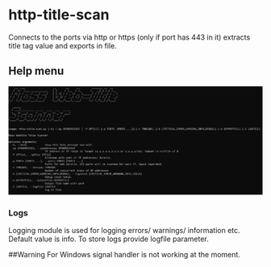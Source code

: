 # http-title-scan
Connects to the ports via http or https (only if port has 443 in it) extracts title tag value and exports in file.

## Help menu

![Screenshot](img/help.jpg)

### Logs
Logging module is used for logging errors/ warnings/ information etc. Default value is info. To store logs provide logfile parameter.

##Warning
For Windows signal handler is not working at the moment.